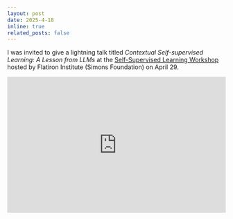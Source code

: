```yaml
---
layout: post
date: 2025-4-18
inline: true
related_posts: false
---
```


I was invited to give a lightning talk titled *Contextual Self-supervised Learning: A Lesson from LLMs* at the [Self-Supervised Learning Workshop](https://www.simonsfoundation.org/event/self-supervised-learning-the-final-frontier-of-ai/) hosted by Flatiron Institute (Simons Foundation) on April 29.

<div style="display: flex; justify-content: center; align-items: center;">
  <iframe width="560" height="315" src="https://www.youtube.com/embed/vaaIZBlnlRA?si=mGbx1RgYLQcYe9w8&amp;start=345"
    title="YouTube video player" frameborder="0"
    allow="accelerometer; autoplay; clipboard-write; encrypted-media; gyroscope; picture-in-picture; web-share"
    referrerpolicy="strict-origin-when-cross-origin" allowfullscreen>
  </iframe>
</div>
<!-- 560 315 -->